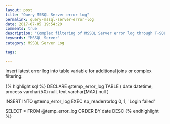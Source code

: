 ```yaml
---
layout: post
title: "Query MSSQL Server error log"
permalink: query-mssql-server-error-log
date: 2017-07-05 19:54:20
comments: true
description: "Complex filtering of MSSQL Server error log through T-SQL."
keywords: "MSSQL Server"
category: MSSQL Server Log

tags:

---
```



Insert latest error log into table variable for additional joins or complex filtering:

{% highlight sql %}
DECLARE @temp_error_log TABLE
(
 date datetime,
 process varchar(50) null,
 text varchar(MAX) null
)

INSERT INTO @temp_error_log
EXEC sp_readerrorlog 0, 1, 'Login failed' 


SELECT * FROM @temp_error_log 
ORDER BY date DESC
{% endhighlight %}

